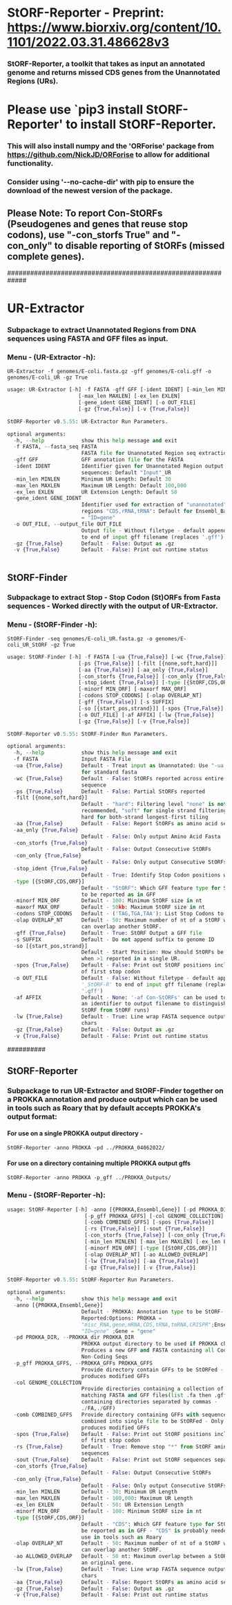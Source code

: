 # StORF-Reporter - Preprint: https://www.biorxiv.org/content/10.1101/2022.03.31.486628v3

### StORF-Reporter, a toolkit that takes as input an annotated genome and returns missed CDS genes from the Unannotated Regions (URs).

# Please use `pip3 install StORF-Reporter' to install StORF-Reporter.
### This will also install numpy and the 'ORForise' package from https://github.com/NickJD/ORForise to allow for additional functionality. 

### Consider using '--no-cache-dir' with pip to ensure the download of the newest version of the package.

## Please Note: To report Con-StORFs (Pseudogenes and genes that reuse stop codons), use "-con_storfs True" and "-con_only" to disable reporting of StORFs (missed complete genes). 

#############################################################

# UR-Extractor
### Subpackage to extract Unannotated Regions from DNA sequences using FASTA and GFF files as input.

### Menu - (UR-Extractor -h):  
```console
UR-Extractor -f genomes/E-coli.fasta.gz -gff genomes/E-coli.gff -o genomes/E-coli_UR -gz True
```

```python
usage: UR-Extractor [-h] -f FASTA -gff GFF [-ident IDENT] [-min_len MINLEN]
                       [-max_len MAXLEN] [-ex_len EXLEN]
                       [-gene_ident GENE_IDENT] [-o OUT_FILE]
                       [-gz {True,False}] [-v {True,False}]

StORF-Reporter v0.5.55: UR-Extractor Run Parameters.

optional arguments:
  -h, --help            show this help message and exit
  -f FASTA, --fasta_seq FASTA
                        FASTA file for Unannotated Region seq extraction
  -gff GFF              GFF annotation file for the FASTA
  -ident IDENT          Identifier given for Unannotated Region output
                        sequences: Default "Input"_UR
  -min_len MINLEN       Minimum UR Length: Default 30
  -max_len MAXLEN       Maximum UR Length: Default 100,000
  -ex_len EXLEN         UR Extension Length: Default 50
  -gene_ident GENE_IDENT
                        Identifier used for extraction of "unannotated"
                        regions "CDS,rRNA,tRNA": Default for Ensembl_Bacteria
                        = "ID=gene"
  -o OUT_FILE, --output_file OUT_FILE
                        Output file - Without filetype - default appends "_UR"
                        to end of input gff filename (replaces '.gff')
  -gz {True,False}      Default - False: Output as .gz
  -v {True,False}       Default - False: Print out runtime status



```
## StORF-Finder
### Subpackage to extract Stop - Stop Codon (St)ORFs from Fasta sequences - Worked directly with the output of UR-Extractor.  

### Menu - (StORF-Finder -h):   
```console
StORF-Finder -seq genomes/E-coli_UR.fasta.gz -o genomes/E-coli_UR_StORF -gz True
```

```python
usage: StORF-Finder [-h] -f FASTA [-ua {True,False}] [-wc {True,False}]
                       [-ps {True,False}] [-filt [{none,soft,hard}]]
                       [-aa {True,False}] [-aa_only {True,False}]
                       [-con_storfs {True,False}] [-con_only {True,False}]
                       [-stop_ident {True,False}] [-type [{StORF,CDS,ORF}]]
                       [-minorf MIN_ORF] [-maxorf MAX_ORF]
                       [-codons STOP_CODONS] [-olap OVERLAP_NT]
                       [-gff {True,False}] [-s SUFFIX]
                       [-so [{start_pos,strand}]] [-spos {True,False}]
                       [-o OUT_FILE] [-af AFFIX] [-lw {True,False}]
                       [-gz {True,False}] [-v {True,False}]

StORF-Reporter v0.5.55: StORF-Finder Run Parameters.

optional arguments:
  -h, --help            show this help message and exit
  -f FASTA              Input FASTA File
  -ua {True,False}      Default - Treat input as Unannotated: Use "-ua False"
                        for standard fasta
  -wc {True,False}      Default - False: StORFs reported across entire
                        sequence
  -ps {True,False}      Default - False: Partial StORFs reported
  -filt [{none,soft,hard}]
                        Default - "hard": Filtering level "none" is not
                        recommended, "soft" for single strand filtering and
                        hard for both-strand longest-first tiling
  -aa {True,False}      Default - False: Report StORFs as amino acid sequences
  -aa_only {True,False}
                        Default - False: Only output Amino Acid Fasta
  -con_storfs {True,False}
                        Default - False: Output Consecutive StORFs
  -con_only {True,False}
                        Default - False: Only output Consecutive StORFs
  -stop_ident {True,False}
                        Default - True: Identify Stop Codon positions with '*'
  -type [{StORF,CDS,ORF}]
                        Default - "StORF": Which GFF feature type for StORFs
                        to be reported as in GFF
  -minorf MIN_ORF       Default - 100: Minimum StORF size in nt
  -maxorf MAX_ORF       Default - 50kb: Maximum StORF size in nt
  -codons STOP_CODONS   Default - ('TAG,TGA,TAA'): List Stop Codons to use
  -olap OVERLAP_NT      Default - 50: Maximum number of nt of a StORF which
                        can overlap another StORF.
  -gff {True,False}     Default - True: StORF Output a GFF file
  -s SUFFIX             Default - Do not append suffix to genome ID
  -so [{start_pos,strand}]
                        Default - Start Position: How should StORFs be ordered
                        when >1 reported in a single UR.
  -spos {True,False}    Default - False: Print out StORF positions inclusive
                        of first stop codon
  -o OUT_FILE           Default - False: Without filetype - default appends
                        '_StORF-R' to end of input gff filename (replaces
                        '.gff')
  -af AFFIX             Default - None: '-af Con-StORFs' can be used to append
                        an identifier to output filename to distinguish Con-
                        StORF from StORF runs)
  -lw {True,False}      Default - True: Line wrap FASTA sequence output at 60
                        chars
  -gz {True,False}      Default - False: Output as .gz
  -v {True,False}       Default - False: Print out runtime status


```

##########
## StORF-Reporter

### Subpackage to run UR-Extractor and StORF-Finder together on a PROKKA annotation and produce output which can be used in tools such as Roary that by default accepts PROKKA's output format: 
#### For use on a single PROKKA output directory - 
```console
StORF-Reporter -anno PROKKA -pd ../PROKKA_04062022/
```
#### For use on a directory containing multiple PROKKA output gffs
```console
StORF-Reporter -anno PROKKA -p_gff ../PROKKA_Outputs/
```

### Menu - (StORF-Reporter -h):
```python
usage: StORF-Reporter [-h] -anno [{PROKKA,Ensembl,Gene}] [-pd PROKKA_DIR]
                         [-p_gff PROKKA_GFFS] [-col GENOME_COLLECTION]
                         [-comb COMBINED_GFFS] [-spos {True,False}]
                         [-rs {True,False}] [-sout {True,False}]
                         [-con_storfs {True,False}] [-con_only {True,False}]
                         [-min_len MINLEN] [-max_len MAXLEN] [-ex_len EXLEN]
                         [-minorf MIN_ORF] [-type [{StORF,CDS,ORF}]]
                         [-olap OVERLAP_NT] [-ao ALLOWED_OVERLAP]
                         [-lw {True,False}] [-aa {True,False}]
                         [-gz {True,False}] [-v {True,False}]

StORF-Reporter v0.5.55: StORF-Reporter Run Parameters.

optional arguments:
  -h, --help            show this help message and exit
  -anno [{PROKKA,Ensembl,Gene}]
                        Default - PROKKA: Annotation type to be StORF-
                        Reported:Options: PROKKA =
                        "misc_RNA,gene,mRNA,CDS,tRNA,tmRNA,CRISPR";Ensembl =
                        "ID=gene" ;Gene = "gene"
  -pd PROKKA_DIR, --PROKKA_dir PROKKA_DIR
                        PROKKA output directory to be used if PROKKA chosen -
                        Produces a new GFF and FASTA containing all Coding and
                        Non-Coding Seqs
  -p_gff PROKKA_GFFS, --PROKKA_GFFs PROKKA_GFFS
                        Provide directory contain GFFs to be StORFed - Only
                        produces modified GFFs
  -col GENOME_COLLECTION
                        Provide directories containing a collection of
                        matching FASTA and GFF files(list .fa then .gff
                        containing directories separated by commas -
                        ./FA,./GFF)
  -comb COMBINED_GFFS   Provide directory containing GFFs with sequences
                        combined into single file to be StORFed - Only
                        produces modified GFFs
  -spos {True,False}    Default - False: Print out StORF positions inclusive
                        of first stop codon
  -rs {True,False}      Default - True: Remove stop "*" from StORF amino acid
                        sequences
  -sout {True,False}    Default - False: Print out StORF sequences separately?
  -con_storfs {True,False}
                        Default - False: Output Consecutive StORFs
  -con_only {True,False}
                        Default - False: Only output Consecutive StORFs
  -min_len MINLEN       Default - 30: Minimum UR Length
  -max_len MAXLEN       Default - 100,000: Maximum UR Length
  -ex_len EXLEN         Default - 50: UR Extension Length
  -minorf MIN_ORF       Default - 100: Minimum StORF size in nt
  -type [{StORF,CDS,ORF}]
                        Default - "CDS": Which GFF feature type for StORFs to
                        be reported as in GFF - "CDS" is probably needed for
                        use in tools such as Roary
  -olap OVERLAP_NT      Default - 50: Maximum number of nt of a StORF which
                        can overlap another StORF.
  -ao ALLOWED_OVERLAP   Default - 50 nt: Maximum overlap between a StORF and
                        an original gene.
  -lw {True,False}      Default - True: Line wrap FASTA sequence output at 60
                        chars
  -aa {True,False}      Default - False: Report StORFs as amino acid sequences
  -gz {True,False}      Default - False: Output as .gz
  -v {True,False}       Default - False: Print out runtime status


```


